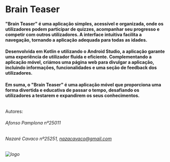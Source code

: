 # Brain Teaser
#### "Brain Teaser" é uma aplicação simples, acessível e organizada, onde os utilizadores podem participar de quizzes, acompanhar seu progresso e competir com outros utilizadores. A interface intuitiva facilita a navegação, tornando a aplicação adequada para todas as idades.
#### Desenvolvida em Kotlin e utilizando o Android Studio, a aplicação garante uma experiência de utilizador fluida e eficiente. Complementando a aplicação móvel, criámos uma página web para divulgar a aplicação, incluindo informações, funcionalidades e uma seção de feedback dos utilizadores.
#### Em suma, o "Brain Teaser" é uma aplicação móvel que proporciona uma forma divertida e educativa de passar o tempo, desafiando os utilizadores a testarem e expandirem os seus conhecimentos. 
######
Autores:
###### Afonso Pamplona nº25011
###### Nazaré Cavaco nº25251, nazacavaco@gmail.com
###### ![logo]([https://github.com/user-attachments/assets/81e2bb74-b73a-454b-b4b8-23023fd1ae9e](https://github.com/NazareCavaco/Projeto_PAC/blob/main/logo.png))
